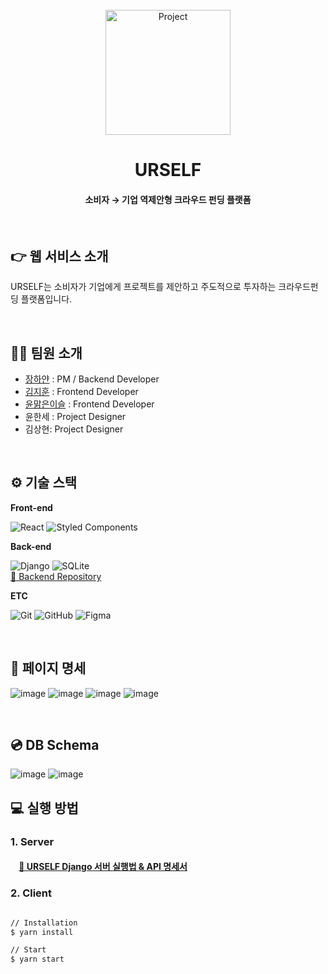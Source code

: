 <div align="center">
  <br />
  <img src="https://user-images.githubusercontent.com/76525368/130356362-40bacbb3-aed1-471c-b8e5-13c1d1b98bdd.png" alt="Project" height="200px" />
  <br />
  <h1>URSELF</h1>
  <h4>소비자 → 기업 역제안형 크라우드 펀딩 플랫폼</h4>
  <br />
</div>

## 👉 웹 서비스 소개
URSELF는 소비자가 기업에게 프로젝트를 제안하고 주도적으로 투자하는 크라우드펀딩 플랫폼입니다. 

<br />

## 🙋‍♂️ 팀원 소개
- [장하얀](https://github.com/white-jang) : PM / Backend Developer
- [김지훈](https://github.com/Hoonveloper) : Frontend Developer
- [윤맑은이슬](https://github.com/irisdew) : Frontend Developer
- 윤한세 : Project Designer
- 김상현: Project Designer

<br />

## ⚙ 기술 스택

**Front-end**

![React](https://img.shields.io/badge/react-%2320232a.svg?style=for-the-badge&logo=react&logoColor=%2361DAFB) 
![Styled Components](https://img.shields.io/badge/styled--components-DB7093?style=for-the-badge&logo=styled-components&logoColor=white)

**Back-end** 

![Django](https://img.shields.io/badge/django-%23092E20.svg?style=for-the-badge&logo=django&logoColor=white)
![SQLite](https://img.shields.io/badge/sqlite-%2307405e.svg?style=for-the-badge&logo=sqlite&logoColor=white)
<br/>
[🔗 Backend Repository](https://github.com/OUR-SELF/URSELF-BACKEND) 

**ETC**

![Git](https://img.shields.io/badge/git-%23F05033.svg?style=for-the-badge&logo=git&logoColor=white)
![GitHub](https://img.shields.io/badge/github-%23121011.svg?style=for-the-badge&logo=github&logoColor=white)
![Figma](https://img.shields.io/badge/figma-%23F24E1E.svg?style=for-the-badge&logo=figma&logoColor=white)

<br />

## 📄 페이지 명세
![image](https://user-images.githubusercontent.com/76525368/130356751-f5acfe91-76bd-4ca2-ab12-d9ada7b9114e.png)
![image](https://user-images.githubusercontent.com/76525368/130356766-51f8b49c-9553-4b8f-a6ca-0ea46238a7b5.png)
![image](https://user-images.githubusercontent.com/76525368/130356867-aa664c06-1c2e-47ff-a375-071f747b5a78.png)
![image](https://user-images.githubusercontent.com/76525368/130356823-90956575-beb6-48c2-992e-ae4959de5678.png)

<br />

## 💿 DB Schema
![image](https://user-images.githubusercontent.com/76525368/130357383-bdedb866-627e-4e44-b543-703dbb585145.png)
![image](https://user-images.githubusercontent.com/76525368/130357630-cc739420-4465-4421-bdd0-8500acd9b7ed.png)


## 💻 실행 방법

### 1. Server

#### &nbsp; &nbsp; [🔗 URSELF Django 서버 실행법 & API 명세서](https://docs.google.com/document/d/1lyAXc27KcUv14-ucp2EYbG7QWYA24h27-gBuacgT3Ns/edit#) 

### 2. Client

```bash

// Installation
$ yarn install

// Start
$ yarn start

```



<br/>
